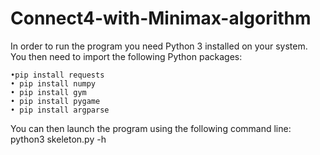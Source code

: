 # Connect4-with-Minimax-algorithm

In order to run the program you need Python 3 installed on your system.
You then need to import the following Python packages:
```
•pip install requests
• pip install numpy
• pip install gym
• pip install pygame
• pip install argparse
```
You can then launch the program using the following command line:
python3 skeleton.py -h
